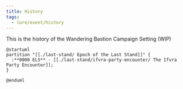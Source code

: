 ```yaml
---
title: History
tags:
  - lore/event/history
---
```


This is the history of the Wandering Bastion Campaign Setting (WIP)

``` kroki-plantuml
@startuml
partition "[[./last-stand/ Epoch of the Last Stand]]" {
  :**0000 ELS** - [[./last-stand/ifvra-party-encounter/ The Ifvra Party Encounter]];
}

@enduml
```
